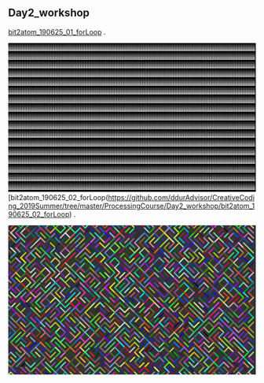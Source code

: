 ## Day2_workshop

[bit2atom_190625_01_forLoop](https://github.com/ddurAdvisor/CreativeCoding_2019Summer/tree/master/ProcessingCourse/Day2_workshop/bit2atom_190625_01_forLoop) . 

![img](https://github.com/ddurAdvisor/CreativeCoding_2019Summer/blob/master/ProcessingCourse/Day2_workshop/images/page110472000.png)
[bit2atom_190625_02_forLoop(https://github.com/ddurAdvisor/CreativeCoding_2019Summer/tree/master/ProcessingCourse/Day2_workshop/bit2atom_190625_02_forLoop) . 

![img](https://github.com/ddurAdvisor/CreativeCoding_2019Summer/blob/master/ProcessingCourse/Day2_workshop/images/page12500.png)
